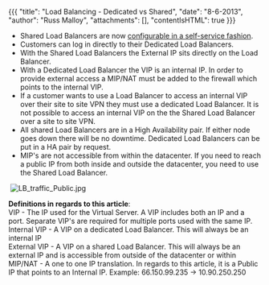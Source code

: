 {{{
  "title": "Load Balancing - Dedicated vs Shared",
  "date": "8-6-2013",
  "author": "Russ Malloy",
  "attachments": [],
  "contentIsHTML": true
}}}

<div>
  <ul>
    <li>Shared Load Balancers are now <a href="http://help.tier3.com/entries/22110695-Creating-a-Self-Service-Load-Balancing-Configuration" target="_blank">configurable in a self-service fashion</a>.</li>
    <li>Customers can log in directly to their Dedicated Load Balancers.</li>
    <li>With the Shared Load Balancers the External IP sits directly on the Load Balancer.</li>
    <li>With a Dedicated Load Balancer the VIP is an internal IP. In order to provide external access a MIP/NAT must be added to the firewall which points to the internal VIP.</li>
    <li>If a customer wants to use a Load Balancer to access an internal VIP over their site to site VPN they must use a dedicated Load Balancer. It is not possible to access an internal VIP on the the Shared Load Balancer over a site to site VPN.</li>
    <li>All shared Load Balancers are in a High Availability pair. If either node goes down there will be no downtime. Dedicated Load Balancers can be put in a HA pair by request.</li>
    <li>MIP's are not accessible from within the datacenter. If you need to reach a public IP from both inside and outside the datacenter, you need to use the Shared Load Balancer.</li>
  </ul>
</div>
<p>&nbsp;<img src="https://t3n.zendesk.com/attachments/token/jqcjpihqeytaf1g/?name=LB+traffic+Public.jpg" alt="LB_traffic_Public.jpg" />
</p>

<p><strong>Definitions in regards to this article</strong>:
  <br />VIP - The IP used for the Virtual Server. A VIP includes both an IP and a port. Separate VIP's are required for multiple ports used with the same IP.
  <br />Internal VIP - A VIP on a dedicated Load Balancer. This will always be an internal IP
  <br />External VIP - A VIP on a shared Load Balancer. This will always be an external IP and is accessible from outside of the datacenter or within
  <br />MIP/NAT - A one to one IP translation. In regards to this article, it is a Public IP that points to an Internal IP. Example: 66.150.99.235 -&gt; 10.90.250.250</p>
